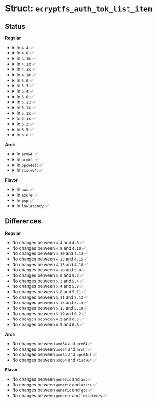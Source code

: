 # Struct: <code>ecryptfs_auth_tok_list_item</code>

## Status
<b>Regular</b>
<ul>
<li>
<details>
<summary>In <code>4.4</code>: ✅</summary>

```c
struct ecryptfs_auth_tok_list_item {
    unsigned char encrypted_session_key[64];
    struct list_head list;
    struct ecryptfs_auth_tok auth_tok;
};
```
</details>
</li>
<li>
<details>
<summary>In <code>4.8</code>: ✅</summary>

```c
struct ecryptfs_auth_tok_list_item {
    unsigned char encrypted_session_key[64];
    struct list_head list;
    struct ecryptfs_auth_tok auth_tok;
};
```
</details>
</li>
<li>
<details>
<summary>In <code>4.10</code>: ✅</summary>

```c
struct ecryptfs_auth_tok_list_item {
    unsigned char encrypted_session_key[64];
    struct list_head list;
    struct ecryptfs_auth_tok auth_tok;
};
```
</details>
</li>
<li>
<details>
<summary>In <code>4.13</code>: ✅</summary>

```c
struct ecryptfs_auth_tok_list_item {
    unsigned char encrypted_session_key[64];
    struct list_head list;
    struct ecryptfs_auth_tok auth_tok;
};
```
</details>
</li>
<li>
<details>
<summary>In <code>4.15</code>: ✅</summary>

```c
struct ecryptfs_auth_tok_list_item {
    unsigned char encrypted_session_key[64];
    struct list_head list;
    struct ecryptfs_auth_tok auth_tok;
};
```
</details>
</li>
<li>
<details>
<summary>In <code>4.18</code>: ✅</summary>

```c
struct ecryptfs_auth_tok_list_item {
    unsigned char encrypted_session_key[64];
    struct list_head list;
    struct ecryptfs_auth_tok auth_tok;
};
```
</details>
</li>
<li>
<details>
<summary>In <code>5.0</code>: ✅</summary>

```c
struct ecryptfs_auth_tok_list_item {
    unsigned char encrypted_session_key[64];
    struct list_head list;
    struct ecryptfs_auth_tok auth_tok;
};
```
</details>
</li>
<li>
<details>
<summary>In <code>5.3</code>: ✅</summary>

```c
struct ecryptfs_auth_tok_list_item {
    unsigned char encrypted_session_key[64];
    struct list_head list;
    struct ecryptfs_auth_tok auth_tok;
};
```
</details>
</li>
<li>
<details>
<summary>In <code>5.4</code>: ✅</summary>

```c
struct ecryptfs_auth_tok_list_item {
    unsigned char encrypted_session_key[64];
    struct list_head list;
    struct ecryptfs_auth_tok auth_tok;
};
```
</details>
</li>
<li>
<details>
<summary>In <code>5.8</code>: ✅</summary>

```c
struct ecryptfs_auth_tok_list_item {
    unsigned char encrypted_session_key[64];
    struct list_head list;
    struct ecryptfs_auth_tok auth_tok;
};
```
</details>
</li>
<li>
<details>
<summary>In <code>5.11</code>: ✅</summary>

```c
struct ecryptfs_auth_tok_list_item {
    unsigned char encrypted_session_key[64];
    struct list_head list;
    struct ecryptfs_auth_tok auth_tok;
};
```
</details>
</li>
<li>
<details>
<summary>In <code>5.13</code>: ✅</summary>

```c
struct ecryptfs_auth_tok_list_item {
    unsigned char encrypted_session_key[64];
    struct list_head list;
    struct ecryptfs_auth_tok auth_tok;
};
```
</details>
</li>
<li>
<details>
<summary>In <code>5.15</code>: ✅</summary>

```c
struct ecryptfs_auth_tok_list_item {
    unsigned char encrypted_session_key[64];
    struct list_head list;
    struct ecryptfs_auth_tok auth_tok;
};
```
</details>
</li>
<li>
<details>
<summary>In <code>5.19</code>: ✅</summary>

```c
struct ecryptfs_auth_tok_list_item {
    unsigned char encrypted_session_key[64];
    struct list_head list;
    struct ecryptfs_auth_tok auth_tok;
};
```
</details>
</li>
<li>
<details>
<summary>In <code>6.2</code>: ✅</summary>

```c
struct ecryptfs_auth_tok_list_item {
    unsigned char encrypted_session_key[64];
    struct list_head list;
    struct ecryptfs_auth_tok auth_tok;
};
```
</details>
</li>
<li>
<details>
<summary>In <code>6.5</code>: ✅</summary>

```c
struct ecryptfs_auth_tok_list_item {
    unsigned char encrypted_session_key[64];
    struct list_head list;
    struct ecryptfs_auth_tok auth_tok;
};
```
</details>
</li>
<li>
<details>
<summary>In <code>6.8</code>: ✅</summary>

```c
struct ecryptfs_auth_tok_list_item {
    unsigned char encrypted_session_key[64];
    struct list_head list;
    struct ecryptfs_auth_tok auth_tok;
};
```
</details>
</li>
</ul>
<b>Arch</b>
<ul>
<li>
<details>
<summary>In <code>arm64</code>: ✅</summary>

```c
struct ecryptfs_auth_tok_list_item {
    unsigned char encrypted_session_key[64];
    struct list_head list;
    struct ecryptfs_auth_tok auth_tok;
};
```
</details>
</li>
<li>
<details>
<summary>In <code>armhf</code>: ✅</summary>

```c
struct ecryptfs_auth_tok_list_item {
    unsigned char encrypted_session_key[64];
    struct list_head list;
    struct ecryptfs_auth_tok auth_tok;
};
```
</details>
</li>
<li>
<details>
<summary>In <code>ppc64el</code>: ✅</summary>

```c
struct ecryptfs_auth_tok_list_item {
    unsigned char encrypted_session_key[64];
    struct list_head list;
    struct ecryptfs_auth_tok auth_tok;
};
```
</details>
</li>
<li>
<details>
<summary>In <code>riscv64</code>: ✅</summary>

```c
struct ecryptfs_auth_tok_list_item {
    unsigned char encrypted_session_key[64];
    struct list_head list;
    struct ecryptfs_auth_tok auth_tok;
};
```
</details>
</li>
</ul>
<b>Flavor</b>
<ul>
<li>
<details>
<summary>In <code>aws</code>: ✅</summary>

```c
struct ecryptfs_auth_tok_list_item {
    unsigned char encrypted_session_key[64];
    struct list_head list;
    struct ecryptfs_auth_tok auth_tok;
};
```
</details>
</li>
<li>
<details>
<summary>In <code>azure</code>: ✅</summary>

```c
struct ecryptfs_auth_tok_list_item {
    unsigned char encrypted_session_key[64];
    struct list_head list;
    struct ecryptfs_auth_tok auth_tok;
};
```
</details>
</li>
<li>
<details>
<summary>In <code>gcp</code>: ✅</summary>

```c
struct ecryptfs_auth_tok_list_item {
    unsigned char encrypted_session_key[64];
    struct list_head list;
    struct ecryptfs_auth_tok auth_tok;
};
```
</details>
</li>
<li>
<details>
<summary>In <code>lowlatency</code>: ✅</summary>

```c
struct ecryptfs_auth_tok_list_item {
    unsigned char encrypted_session_key[64];
    struct list_head list;
    struct ecryptfs_auth_tok auth_tok;
};
```
</details>
</li>
</ul>

## Differences
<b>Regular</b>
<ul>
<li>
No changes between <code>4.4</code> and <code>4.8</code> ✅
</li>
<li>
No changes between <code>4.8</code> and <code>4.10</code> ✅
</li>
<li>
No changes between <code>4.10</code> and <code>4.13</code> ✅
</li>
<li>
No changes between <code>4.13</code> and <code>4.15</code> ✅
</li>
<li>
No changes between <code>4.15</code> and <code>4.18</code> ✅
</li>
<li>
No changes between <code>4.18</code> and <code>5.0</code> ✅
</li>
<li>
No changes between <code>5.0</code> and <code>5.3</code> ✅
</li>
<li>
No changes between <code>5.3</code> and <code>5.4</code> ✅
</li>
<li>
No changes between <code>5.4</code> and <code>5.8</code> ✅
</li>
<li>
No changes between <code>5.8</code> and <code>5.11</code> ✅
</li>
<li>
No changes between <code>5.11</code> and <code>5.13</code> ✅
</li>
<li>
No changes between <code>5.13</code> and <code>5.15</code> ✅
</li>
<li>
No changes between <code>5.15</code> and <code>5.19</code> ✅
</li>
<li>
No changes between <code>5.19</code> and <code>6.2</code> ✅
</li>
<li>
No changes between <code>6.2</code> and <code>6.5</code> ✅
</li>
<li>
No changes between <code>6.5</code> and <code>6.8</code> ✅
</li>
</ul>
<b>Arch</b>
<ul>
<li>
No changes between <code>amd64</code> and <code>arm64</code> ✅
</li>
<li>
No changes between <code>amd64</code> and <code>armhf</code> ✅
</li>
<li>
No changes between <code>amd64</code> and <code>ppc64el</code> ✅
</li>
<li>
No changes between <code>amd64</code> and <code>riscv64</code> ✅
</li>
</ul>
<b>Flavor</b>
<ul>
<li>
No changes between <code>generic</code> and <code>aws</code> ✅
</li>
<li>
No changes between <code>generic</code> and <code>azure</code> ✅
</li>
<li>
No changes between <code>generic</code> and <code>gcp</code> ✅
</li>
<li>
No changes between <code>generic</code> and <code>lowlatency</code> ✅
</li>
</ul>
